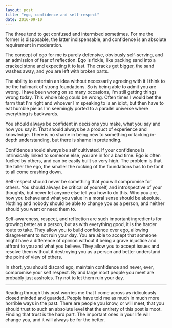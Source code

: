```yaml
---
layout: post
title: "ego, confidence and self-respect"
date: 2016-09-10
---
```


The three tend to get confused and intermixed sometimes. For me the former is disposable, the latter indispensable, and confidence is an absolute requirement in moderation.

The concept of ego for me is purely defensive, obviously self-serving, and an admission of fear of reflection. Ego is fickle, like packing sand into a cracked stone and expecting it to last. The cracks get bigger, the sand washes away, and you are left with broken parts.

The ability to entertain an idea without necessarily agreeing with it I think to be the hallmark of strong foundations. So is being able to admit you are wrong. I have been wrong on so many occasions, I'm still getting things wrong today. This whole blog could be wrong. Often times I would bet the farm that I'm right and whoever I'm speaking to is an idiot, but then have to eat humble pie as I'm seemingly ported to a parallel universe where everything is backwards.

You should always be confident in decisions you make, what you say and how you say it. That should always be a product of experience and knowledge. There is no shame in being new to something or lacking in-depth understanding, but there is shame in pretending.

Confidence should always be self cultivated. If your confidence is intrinsically linked to someone else, you are in for a bad time. Ego is often fuelled by others, and can be easily built so very high. The problem is that the taller the ego, the smaller the rocking of the foundations has to be for it to all come crashing down.

Self-respect should never be something that you will compromise for others. You should always be critical of yourself, and introspective of your thoughts, but never let anyone else tell you how to do this. Who you are, how you behave and what you value in a moral sense should be absolute. Nothing and nobody should be able to change you as a person, and neither should you want or need them to.

Self-awareness, respect, and reflection are such important ingredients for growing better as a person, but as with everything good, it is the harder route to take. They allow you to build confidence over ego, allowing disagreement to not ruin your day. You are able to accept that someone might have a difference of opinion without it being a grave injustice and affront to you and what you believe. They allow you to accept issues and resolve them without it destroying you as a person and better understand the point of view of others.

In short, you should discard ego, maintain confidence and never, ever, compromise your self respect. By and large most people you meet are probably just assholes. Try not to let them ruin your day.

***

Reading through this post worries me that I come across as ridiculously closed minded and guarded. People have told me as much in much more horrible ways in the past. There are people you know, or will meet, that you should trust to such an absolute level that the entirety of this post is moot. Finding that trust is the hard part. The important ones in your life will change you, and it will always be for the better.
